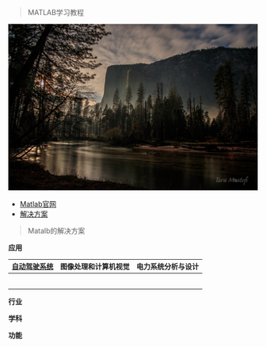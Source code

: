 > MATLAB学习教程

![](Imge/CH000/Banner.jpg)

* [Matlab官网](https://ww2.mathworks.cn/products/matlab.html)
* [解决方案](https://ww2.mathworks.cn/solutions.html?s_tid=gn_sol)

> Matalb的解决方案

**应用**

| [自动驾驶系统](https://ww2.mathworks.cn/solutions/automated-driving.html) | 图像处理和计算机视觉 | 电力系统分析与设计 |
| ------------------------------------------------------------ | -------------------- | ------------------ |
|                                                              |                      |                    |
|                                                              |                      |                    |
|                                                              |                      |                    |
|                                                              |                      |                    |
|                                                              |                      |                    |
|                                                              |                      |                    |



**行业**

**学科**



**功能**



